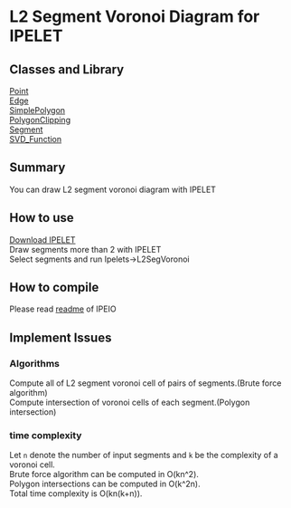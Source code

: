 # L2 Segment Voronoi Diagram for IPELET

## Classes and Library
[Point](Point.md)  
[Edge](Edge.md)  
[SimplePolygon](SimplePolygon.md)  
[PolygonClipping](PolygonClipping.md)  
[Segment](Segment.md)  
[SVD_Function](SVD_Function.md)  

## Summary
You can draw L2 segment voronoi diagram with IPELET

## How to use
[Download IPELET](https://www.softpedia.com/get/Office-tools/Other-Office-Tools/Ipe.shtml)  
Draw segments more than 2 with IPELET  
Select segments and run Ipelets->L2SegVoronoi

## How to compile
Please read [readme](../readme.txt) of IPEIO

## Implement Issues

### Algorithms
Compute all of L2 segment voronoi cell of pairs of segments.(Brute force algorithm)  
Compute intersection of voronoi cells of each segment.(Polygon intersection)  

### time complexity
Let ```n``` denote the number of input segments and ```k``` be the complexity of a voronoi cell.  
Brute force algorithm can be computed in O(kn^2).  
Polygon intersections can be computed in O(k^2n).  
Total time complexity is O(kn(k+n)).  
